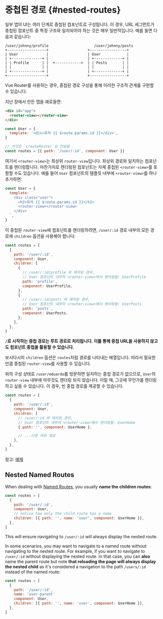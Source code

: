 # 중첩된 경로 {#nested-routes}

일부 앱의 UI는 여러 단계로 중첩된 컴포넌트로 구성됩니다.
이 경우, URL 세그먼트가 중첩된 컴포넌트 중 특정 구조와 일치되어야 하는 것은 매우 일반적입니다.
예를 들면 다음과 같습니다:

```
/user/johnny/profile                     /user/johnny/posts
+------------------+                  +-----------------+
| User             |                  | User            |
| +--------------+ |                  | +-------------+ |
| | Profile      | |  +------------>  | | Posts       | |
| |              | |                  | |             | |
| +--------------+ |                  | +-------------+ |
+------------------+                  +-----------------+
```

Vue Router를 사용하는 경우,
중첩된 경로 구성을 통해 이러한 구조적 관계를 구현할 수 있습니다.

지난 장에서 만든 앱을 예로들면:

```html
<div id="app">
  <router-view></router-view>
</div>
```

```js
const User = {
  template: '<div>유저 {{ $route.params.id }}</div>',
}

// 이것은 `createRouter`로 전달됨
const routes = [{ path: '/user/:id', component: User }]
```

여기서 `<router-view>`는 최상위 `router-view`입니다.
최상위 경로와 일치하는 컴포넌트를 렌더링합니다.
마찬가지로 렌더링된 컴포넌트는 자체 중첩된 `<router-view>`를 포함할 수도 있습니다.
예를 들어 `User` 컴포넌트의 템플릿 내부에 `<router-view>`를 하나 추가하면:

```js
const User = {
  template: `
    <div class="user">
      <h2>유저 {{ $route.params.id }}</h2>
      <router-view></router-view>
    </div>
  `,
}
```

이 중첩된 `router-view`에 컴포넌트를 렌더링하려면,
`/user/:id` 경로 내부의 모든 경로에 `children` 옵션을 사용해야 합니다:

```js
const routes = [
  {
    path: '/user/:id',
    component: User,
    children: [
      {
        // /user/:id/profile 와 매치된 경우,
        // User 컴포넌트 내부의 <router-view>에서 렌더링됨: UserProfile
        path: 'profile',
        component: UserProfile,
      },
      {
        // /user/:id/posts 와 매치된 경우,
        // User 컴포넌트 내부의 <router-view>에서 렌더링됨: UserPosts
        path: 'posts',
        component: UserPosts,
      },
    ],
  },
]
```

**`/`로 시작하는 중첩 경로는 루트 경로로 처리됩니다.
이를 통해 중첩 URL을 사용하지 않고도 컴포넌트 중첩을 활용할 수 있습니다.**

보시다시피 `children` 옵션은 `routes`처럼 경로를 나타내는 배열입니다.
따라서 필요한 만큼 중첩된 `router-view`를 사용할 수 있습니다.

위의 구성 상태로 `/user/eduardo`를 방문하면 일치하는 중첩 경로가 없으므로,
`User`의 `router-view` 내부에 아무것도 렌더링 되지 않습니다.
이럴 때, 그곳에 무언가를 렌더링하고 싶을 수 있습니다.
이 경우, 빈 중첩 경로를 제공할 수 있습니다.

```js
const routes = [
  {
    path: '/user/:id',
    component: User,
    children: [
      // /user/:id 와 매치된 경우,
      // User 컴포넌트 내부의 <router-view>에서 렌더링됨: UserHome
      { path: '', component: UserHome },

      // ...다른 하위 경로
    ],
  },
]
```

참고: [예제](https://codesandbox.io/s/nested-views-vue-router-4-examples-hl326?initialpath=%2Fusers%2Feduardo)

## Nested Named Routes

When dealing with [Named Routes](./named-routes.md), you usually **name the children routes**:

```js
const routes = [
  {
    path: '/user/:id',
    component: User,
    // notice how only the child route has a name
    children: [{ path: '', name: 'user', component: UserHome }],
  },
]
```

This will ensure navigating to `/user/:id` will always display the nested route.

In some scenarios, you may want to navigate to a named route without navigating to the nested route. For example, if you want to navigate to `/user/:id` without displaying the nested route. In that case, you can **also** name the parent route but note **that reloading the page will always display the nested child** as it's considered a navigation to the path `/users/:id` instead of the named route:

```js
const routes = [
  {
    path: '/user/:id',
    name: 'user-parent'
    component: User,
    children: [{ path: '', name: 'user', component: UserHome }],
  },
]
```
